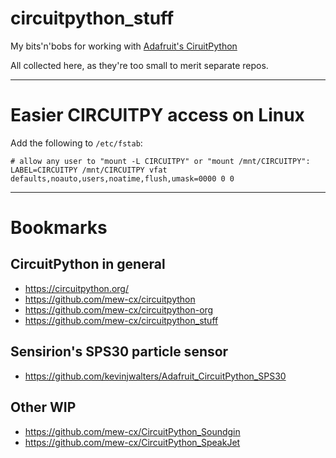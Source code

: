# circuitpython_stuff
My bits'n'bobs for working with [Adafruit's CiruitPython](https://circuitpython.org/)

All collected here, as they're too small to merit separate repos.

--------------------------
# Easier CIRCUITPY access on Linux
Add the following to `/etc/fstab`:
```
# allow any user to "mount -L CIRCUITPY" or "mount /mnt/CIRCUITPY":
LABEL=CIRCUITPY /mnt/CIRCUITPY vfat defaults,noauto,users,noatime,flush,umask=0000 0 0
```
--------------------------

# Bookmarks

## CircuitPython in general
- https://circuitpython.org/
- https://github.com/mew-cx/circuitpython
- https://github.com/mew-cx/circuitpython-org
- https://github.com/mew-cx/circuitpython_stuff

## Sensirion's SPS30 particle sensor
- https://github.com/kevinjwalters/Adafruit_CircuitPython_SPS30

## Other WIP
- https://github.com/mew-cx/CircuitPython_Soundgin
- https://github.com/mew-cx/CircuitPython_SpeakJet

